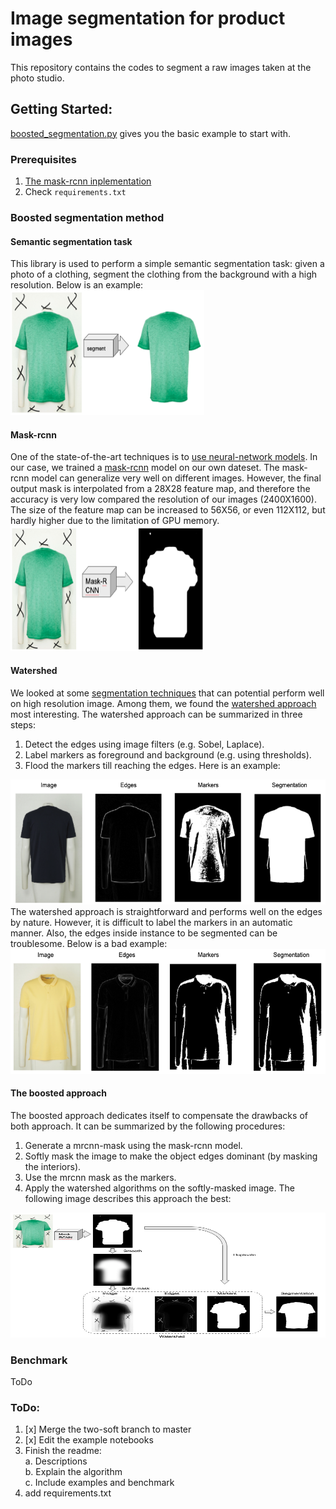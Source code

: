 # Image segmentation for product images
This repository contains the codes to segment a raw images taken at the photo studio.  

## Getting Started:
[boosted_segmentation.py](./examples/boosted_segmentation.py) 
gives you the basic example to start with.

### Prerequisites
1. [The mask-rcnn inplementation](https://github.com/matterport/Mask_RCNN/blob/master/requirements.txt)
2. Check `requirements.txt`  

### Boosted segmentation method
#### Semantic segmentation task
This library is used to perform a simple semantic segmentation task: given a photo of a clothing, segment the clothing 
from the background with a high resolution. Below is an example:
<img src="assets/task.png" width="310" height="200" alt="Segmentation task"/>
  
#### Mask-rcnn
One of the state-of-the-art techniques is to [use neural-network models](https://arxiv.org/pdf/1809.10198.pdf). In our case, we trained a 
[mask-rcnn](https://github.com/matterport/Mask_RCNN) model on our own dateset. The mask-rcnn model can generalize very well
on different images. However, the final output mask is interpolated from a 28X28 feature map, 
and therefore the accuracy is very low compared the resolution of our images (2400X1600). The size of the feature map can be 
increased to  56X56, or even 112X112, but hardly higher due to the limitation of GPU memory.  
<img src="assets/mrcnn_example.png" width="310" height="200" alt="Segmentation task"/>
  
#### Watershed
We looked at some [segmentation techniques](https://scikit-image.org/docs/dev/api/skimage.segmentation.html) that can potential perform well on high resolution image. 
Among them, we found the [watershed approach](https://scikit-image.org/docs/dev/user_guide/tutorial_segmentation.html) most interesting. The watershed approach can be 
summarized in three steps:  
1. Detect the edges using image filters (e.g. Sobel, Laplace).
2. Label markers as foreground and background (e.g. using thresholds). 
3. Flood the markers till reaching the edges.
Here is an example:  
<img src="assets/watershed_example.png" width="600" height="200" alt="Segmentation task"/>
The watershed approach is straightforward and performs well on the edges by nature. However, it is difficult to label the markers 
in an automatic manner. Also, the edges inside instance to be segmented can be troublesome. Below is a bad example:
<img src="assets/watershed_example_bad.png" width="600" height="200" alt="Segmentation task"/>
 
#### The boosted approach
The boosted approach dedicates itself to compensate the drawbacks of both approach. It can be summarized by the following procedures:
1. Generate a mrcnn-mask using the mask-rcnn model.  
2. Softly mask the image to make the object edges dominant (by masking the interiors).  
3. Use the mrcnn mask as the markers.  
4. Apply the watershed algorithms on the softly-masked image.
The following image describes this approach the best:
<img src="assets/boosted_approach_explain.png" width="600" height="200" alt="Segmentation task"/>

### Benchmark
ToDo
### ToDo:
1. [x] Merge the two-soft branch to master 
2. [x] Edit the example notebooks
3. Finish the readme:  
    a. Descriptions  
    b. Explain the algorithm  
    c. Include examples and benchmark  
4. add requirements.txt